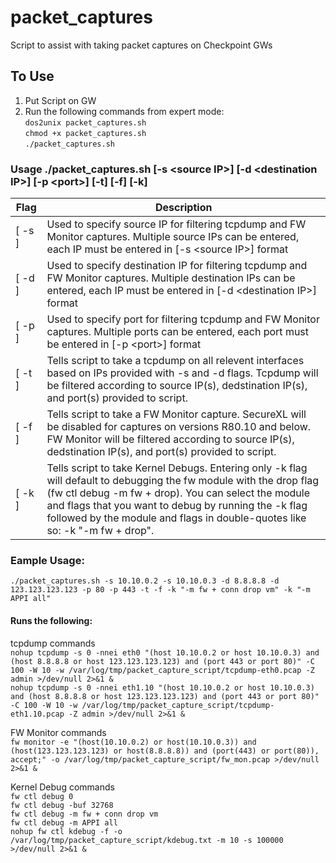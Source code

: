 # packet_captures
Script to assist with taking packet captures on Checkpoint GWs
## To Use
1. Put Script on GW  
2. Run the following commands from expert mode:  
  `dos2unix packet_captures.sh`  
  `chmod +x packet_captures.sh`  
  `./packet_captures.sh`  

### Usage ./packet_captures.sh [-s \<source IP\>] [-d \<destination IP\>] [-p \<port\>] [-t] [-f] [-k]  
 Flag | Description
 --- | ---  
  [ -s ] | Used to specify source IP for filtering tcpdump and FW Monitor captures. Multiple source IPs can be entered, each IP must be entered in [-s \<source IP\>] format  
  [ -d ] | Used to specify destination IP for filtering tcpdump and FW Monitor captures. Multiple destination IPs can be entered, each IP must be entered in [-d \<destination IP\>] format  
  [ -p ] | Used to specify port for filtering tcpdump and FW Monitor captures. Multiple ports can be entered, each port must be entered in [-p \<port\>] format  
  [ -t ] | Tells script to take a tcpdump on all relevent interfaces based on IPs provided with -s and -d flags. Tcpdump will be filtered according to source IP(s), dedstination IP(s), and port(s) provided to script.  
  [ -f ] | Tells script to take a FW Monitor capture. SecureXL will be disabled for captures on versions R80.10 and below. FW Monitor will be filtered according to source IP(s), dedstination IP(s), and port(s) provided to script.  
  [ -k ] | Tells script to take Kernel Debugs. Entering only -k flag will default to debugging the fw module with the drop flag (fw ctl debug -m fw + drop). You can select the module and flags that you want to debug by running the -k flag followed by the module and flags in double-quotes like so: -k \"-m fw + drop\".  

### Eample Usage:
`./packet_captures.sh -s 10.10.0.2 -s 10.10.0.3 -d 8.8.8.8 -d 123.123.123.123 -p 80 -p 443 -t -f -k "-m fw + conn drop vm" -k "-m APPI all"`

#### Runs the following:  
tcpdump commands  
`nohup tcpdump -s 0 -nnei eth0 "(host 10.10.0.2 or host 10.10.0.3) and (host 8.8.8.8 or host 123.123.123.123) and (port 443 or port 80)" -C 100 -W 10 -w /var/log/tmp/packet_capture_script/tcpdump-eth0.pcap -Z admin >/dev/null 2>&1 &`  
`nohup tcpdump -s 0 -nnei eth1.10 "(host 10.10.0.2 or host 10.10.0.3) and (host 8.8.8.8 or host 123.123.123.123) and (port 443 or port 80)" -C 100 -W 10 -w /var/log/tmp/packet_capture_script/tcpdump-eth1.10.pcap -Z admin >/dev/null 2>&1 &`  

FW Monitor commands  
`fw monitor -e "(host(10.10.0.2) or host(10.10.0.3)) and (host(123.123.123.123) or host(8.8.8.8)) and (port(443) or port(80)), accept;" -o /var/log/tmp/packet_capture_script/fw_mon.pcap >/dev/null 2>&1 &`  

Kernel Debug commands  
`fw ctl debug 0`  
`fw ctl debug -buf 32768`  
`fw ctl debug -m fw + conn drop vm`  
`fw ctl debug -m APPI all`  
`nohup fw ctl kdebug -f -o /var/log/tmp/packet_capture_script/kdebug.txt -m 10 -s 100000 >/dev/null 2>&1 &`  
